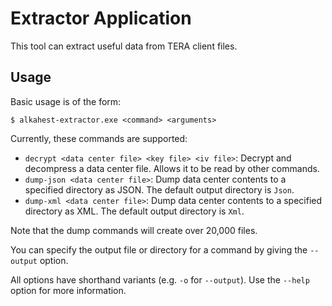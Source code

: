 # Extractor Application

This tool can extract useful data from TERA client files.

## Usage

Basic usage is of the form:

    $ alkahest-extractor.exe <command> <arguments>

Currently, these commands are supported:

* `decrypt <data center file> <key file> <iv file>`: Decrypt and decompress a
  data center file. Allows it to be read by other commands.
* `dump-json <data center file>`: Dump data center contents to a specified
  directory as JSON. The default output directory is `Json`.
* `dump-xml <data center file>`: Dump data center contents to a specified
  directory as XML. The default output directory is `Xml`.

Note that the dump commands will create over 20,000 files.

You can specify the output file or directory for a command by giving the
`--output` option.

All options have shorthand variants (e.g. `-o` for `--output`). Use the
`--help` option for more information.
